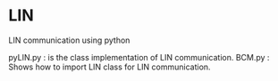 # LIN
LIN communication using python

pyLIN.py  : is the class implementation of LIN communication.
BCM.py :  Shows how to import LIN class for LIN communication.
